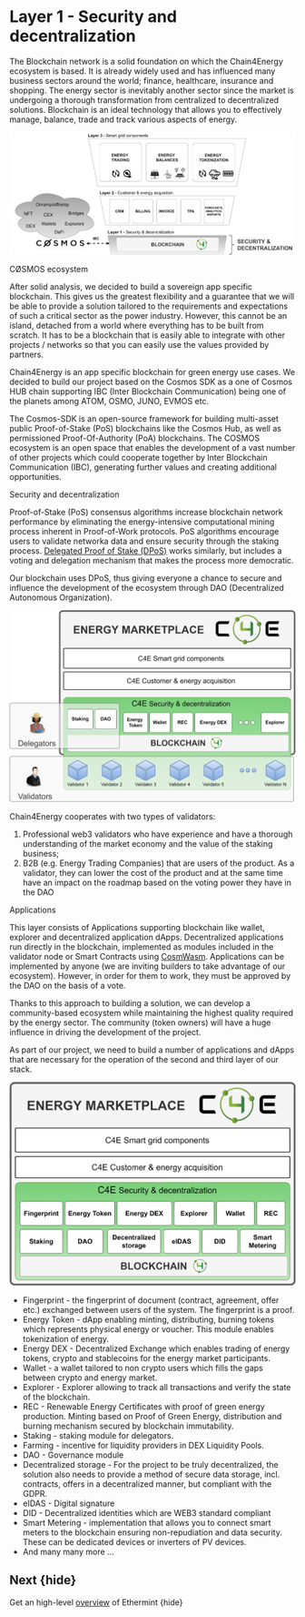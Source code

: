 <!--
  order: 3
-->

# Layer 1 - Security and decentralization

The Blockchain network is a solid foundation on which the Chain4Energy ecosystem is based. It is already widely used and has influenced many business sectors around the world; finance, healthcare, insurance and shopping. The energy sector is inevitably another sector since the market is undergoing a thorough transformation from centralized to decentralized solutions. Blockchain is an ideal technology that allows you to effectively manage, balance, trade and track various aspects of energy.

![alt_text](./images/intro3.png "image_tooltip")



CØSMOS ecosystem</p>


After solid analysis, we decided to build a sovereign app specific blockchain. This gives us the greatest flexibility and a guarantee that we will be able to provide a solution tailored to the requirements and expectations of such a critical sector as the power industry. However, this cannot be an island, detached from a world where everything has to be built from scratch. It has to be a blockchain that is easily able to integrate with other projects / networks so that you can easily use the values provided by partners.

Chain4Energy is an app specific blockchain for green energy use cases. We decided to build our project based on the Cosmos SDK as a one of Cosmos HUB chain supporting IBC (Inter Blockchain Communication) being one of the planets among ATOM, OSMO, JUNO, EVMOS etc.

The Cosmos-SDK is an open-source framework for building multi-asset public Proof-of-Stake (PoS) blockchains like the Cosmos Hub, as well as permissioned Proof-Of-Authority (PoA) blockchains. The COSMOS ecosystem is an open space that enables the development of a vast number of other projects which could cooperate together by Inter Blockchain Communication (IBC), generating further values and creating additional opportunities.

[comment]: <> (![alt_text]&#40;./images/map.png "image_tooltip"&#41;)


Security and decentralization</p>


Proof-of-Stake (PoS) consensus algorithms increase blockchain network performance by eliminating the energy-intensive computational mining process inherent in Proof-of-Work protocols. PoS algorithms encourage users to validate networka data and ensure security through the staking process. [Delegated Proof of Stake (DPoS)](https://101blockchains.com/delegated-proof-of-stake-dpos/) works similarly, but includes a voting and delegation mechanism that makes the process more democratic.

Our blockchain uses DPoS, thus giving everyone a chance to secure and influence the development of the ecosystem through DAO (Decentralized Autonomous Organization).

![alt_text](./images/intro4.png "image_tooltip")


Chain4Energy cooperates with two types of validators:



1. Professional web3 validators who have experience and have a thorough understanding of the market economy and the value of the staking business;
2. B2B (e.g. Energy Trading Companies) that are users of the product. As a validator, they can lower the cost of the product and at the same time have an impact on the roadmap based on the voting power they have in the DAO

Applications</p>


This layer consists of Applications supporting blockchain like wallet, explorer and decentralized application dApps. Decentralized applications run directly in the blockchain, implemented as modules included in the validator node or Smart Contracts using [CosmWasm](https://cosmwasm.com/). Applications can be implemented by anyone (we are inviting builders to take advantage of our ecosystem). However, in order for them to work, they must be approved by the DAO on the basis of a vote.

Thanks to this approach to building a solution, we can develop a community-based ecosystem while maintaining the highest quality required by the energy sector. The community (token owners) will have a huge influence in driving the development of the project.

As part of our project, we need to build a number of applications and dApps that are necessary for the operation of the second and third layer of our stack.

![alt_text](./images/intro5.png "image_tooltip")




* Fingerprint - the fingerprint of document (contract, agreement, offer etc.) exchanged between users of the system. The fingerprint is a proof.
* Energy Token - dApp enabling minting, distributing, burning tokens which represents physical energy or voucher. This module enables tokenization of energy.
* Energy DEX - Decentralized Exchange which enables trading of energy tokens, crypto and stablecoins for the energy market participants.
* Wallet - a wallet tailored to non crypto users which fills the gaps between crypto and energy market.
* Explorer - Explorer allowing to track all transactions and verify the state of the blockchain.
* REC - Renewable Energy Certificates with proof of green energy production. Minting based on Proof of Green Energy, distribution and burning mechanism secured by blockchain immutability.
* Staking - staking module for delegators.
* Farming - incentive for liquidity providers in DEX Liquidity Pools.
* DAO - Governance module
* Decentralized storage - For the project to be truly decentralized, the solution also needs to provide a method of secure data storage, incl. contracts, offers in a decentralized manner, but compliant with the GDPR.
* eIDAS - Digital signature
* DID - Decentralized identities which are WEB3 standard compliant
* Smart Metering - implementation that allows you to connect smart meters to the blockchain ensuring non-repudiation and data security. These can be dedicated devices or inverters of PV devices.
* And many many more …


## Next {hide}

Get an high-level [overview](README.md) of Ethermint {hide}

